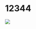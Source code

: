 # 12344
<html>
    <body>
        <img src="https://psv4.userapi.com/c536436/u388892048/docs/d33/fcb44dae36f2/IMG_6443.jpg?extra=GWdyXqKaS2Xe3X_OOePSd9xSoRR8UrRq8p7NfcdT-Hqxyum4QQ8Wc5O43Yzh2RZlKxxgp2rkeiOnu40kpqKlptEm3MesKXs8U78_wuGitXliiEk_7GTpLnxlrcIq3977Kq_jd2Xr_KmjLctnv_d21x6wKLk">
    </body>
</html>
